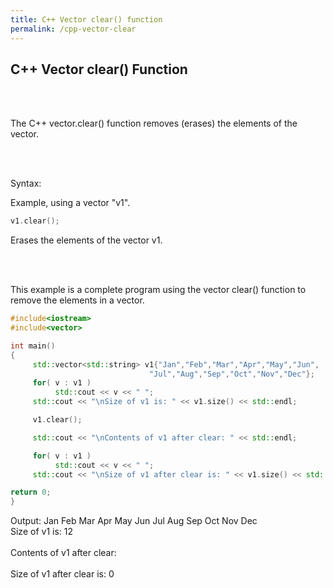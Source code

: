 ```yaml
---
title: C++ Vector clear() function
permalink: /cpp-vector-clear
---
```


## C++ Vector clear() Function
<br/><br/>


The C++ vector.clear() function removes (erases) the elements of the vector.

<br/><br/>

Syntax:

Example, using a vector "v1".
```cpp
v1.clear();
```
Erases the elements of the vector v1.

<br/><br/>

This example is a complete program using the vector clear() function to remove the elements in a vector.
```cpp
#include<iostream>
#include<vector>

int main()
{
     std::vector<std::string> v1{"Jan","Feb","Mar","Apr","May","Jun",
                               "Jul","Aug","Sep","Oct","Nov","Dec"};
     for( v : v1 )
          std::cout << v << " ";
     std::cout << "\nSize of v1 is: " << v1.size() << std::endl;

     v1.clear();

     std::cout << "\nContents of v1 after clear: " << std::endl;

     for( v : v1 )
          std::cout << v << " ";
     std::cout << "\nSize of v1 after clear is: " << v1.size() << std::endl;

return 0;
}
```
Output:
Jan Feb Mar Apr May Jun Jul Aug Sep Oct Nov Dec <br/>
Size of v1 is: 12 <br/>
<br/>
Contents of v1 after clear: <br/>
<br/>
Size of v1 after clear is: 0

<br/><br/>
